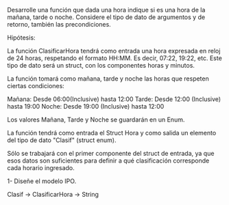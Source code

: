 Desarrolle una función que dada una hora indique si es una hora de la mañana, tarde o noche. 
Considere el tipo de dato de argumentos y de retorno, también las precondiciones. 

Hipótesis: 

La función ClasificarHora tendrá como entrada una hora expresada en reloj de 24 horas, 
respetando el formato HH:MM. Es decir, 07:22, 19:22, etc. Este tipo de dato será un struct, 
con los componentes horas y minutos.

La función tomará como mañana, tarde y noche las horas que respeten ciertas condiciones:

Mañana: Desde 06:00(Inclusive) hasta 12:00
Tarde: Desde 12:00 (Inclusive) hasta 19:00
Noche: Desde 19:00 (Inclusive) hasta 12:00

Los valores Mañana, Tarde y Noche se guardarán en un Enum. 

La función tendrá como entrada el Struct Hora y como salida un elemento 
del tipo de dato "Clasif" (struct enum). 

Sólo se trabajará con el primer componente del struct de entrada,
 ya que esos datos son suficientes para definir a qué clasificación corresponde 
 cada horario ingresado.

1- Diseñe el modelo IPO. 

 Clasif -> ClasificarHora -> String
